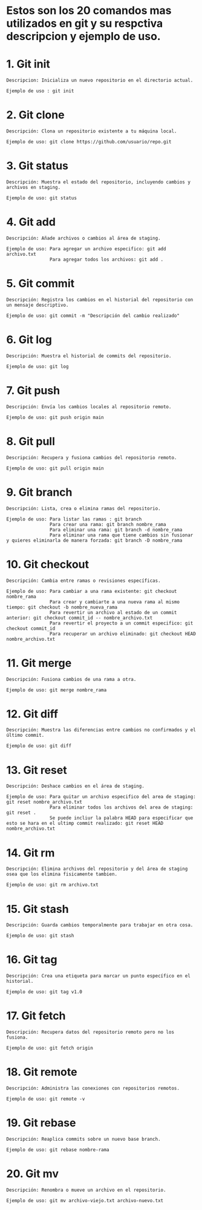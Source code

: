 # Estos son los 20 comandos mas utilizados en git y su respctiva descripcion y ejemplo de uso.

# 1. Git init

    Descripcion: Inicializa un nuevo repositorio en el directorio actual.

    Ejemplo de uso : git init

# 2. Git clone

    Descripción: Clona un repositorio existente a tu máquina local.

    Ejemplo de uso: git clone https://github.com/usuario/repo.git

# 3. Git status

    Descripción: Muestra el estado del repositorio, incluyendo cambios y archivos en staging.

    Ejemplo de uso: git status

# 4. Git add

    Descripción: Añade archivos o cambios al área de staging.

    Ejemplo de uso: Para agregar un archivo especifico: git add archivo.txt
                    Para agregar todos los archivos: git add .

# 5. Git commit

    Descripción: Registra los cambios en el historial del repositorio con un mensaje descriptivo.

    Ejemplo de uso: git commit -m "Descripción del cambio realizado"

# 6. Git log

    Descripción: Muestra el historial de commits del repositorio.
    
    Ejemplo de uso: git log

# 7. Git push

    Descripción: Envía los cambios locales al repositorio remoto.

    Ejemplo de uso: git push origin main

# 8. Git pull

    Descripción: Recupera y fusiona cambios del repositorio remoto.
    
    Ejemplo de uso: git pull origin main

# 9. Git branch

    Descripción: Lista, crea o elimina ramas del repositorio.

    Ejemplo de uso: Para listar las ramas : git branch 
                    Para crear una rama: git branch nombre_rama
                    Para eliminar una rama: git branch -d nombre_rama
                    Para eliminar una rama que tiene cambios sin fusionar y quieres eliminarla de manera forzada: git branch -D nombre_rama

# 10. Git checkout

    Descripción: Cambia entre ramas o revisiones específicas.

    Ejemplo de uso: Para cambiar a una rama existente: git checkout nombre_rama
                    Para crear y cambiarte a una nueva rama al mismo tiempo: git checkout -b nombre_nueva_rama
                    Para revertir un archivo al estado de un commit anterior: git checkout commit_id -- nombre_archivo.txt
                    Para revertir el proyecto a un commit especifico: git checkout commit_id
                    Para recuperar un archivo eliminado: git checkout HEAD nombre_archivo.txt

# 11. Git merge

    Descripción: Fusiona cambios de una rama a otra.
    
    Ejemplo de uso: git merge nombre_rama

# 12. Git diff

    Descripción: Muestra las diferencias entre cambios no confirmados y el último commit.

    Ejemplo de uso: git diff

# 13. Git reset

    Descripción: Deshace cambios en el área de staging.

    Ejemplo de uso: Para quitar un archivo especifico del area de staging: git reset nombre_archivo.txt
                    Para eliminar todos los archivos del area de staging: git reset .
                    Se puede incliur la palabra HEAD para especificar que esto se hara en el ultimp commit realizado: git reset HEAD nombre_archivo.txt

# 14. Git rm

    Descripción: Elimina archivos del repositorio y del área de staging osea que los elimina fisicamente tambien.
    
    Ejemplo de uso: git rm archivo.txt

# 15. Git stash

    Descripción: Guarda cambios temporalmente para trabajar en otra cosa.

    Ejemplo de uso: git stash

# 16. Git tag

    Descripción: Crea una etiqueta para marcar un punto específico en el historial.
    
    Ejemplo de uso: git tag v1.0

# 17. Git fetch

    Descripción: Recupera datos del repositorio remoto pero no los fusiona.

    Ejemplo de uso: git fetch origin

# 18. Git remote

    Descripción: Administra las conexiones con repositorios remotos.

    Ejemplo de uso: git remote -v

# 19. Git rebase

    Descripción: Reaplica commits sobre un nuevo base branch.

    Ejemplo de uso: git rebase nombre-rama

# 20. Git mv

    Descripción: Renombra o mueve un archivo en el repositorio.

    Ejemplo de uso: git mv archivo-viejo.txt archivo-nuevo.txt
